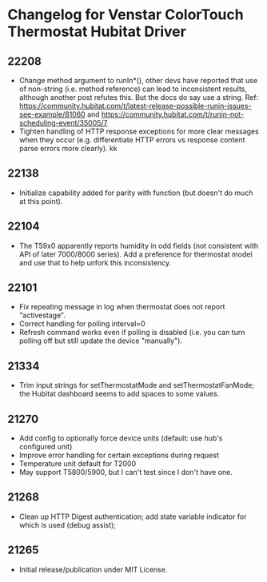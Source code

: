 # Changelog for Venstar ColorTouch Thermostat Hubitat Driver

## 22208

* Change method argument to runIn*(), other devs have reported that use of non-string (i.e. method reference) can lead to inconsistent results, although another post refutes this. But the docs do say use a string. Ref: https://community.hubitat.com/t/latest-release-possible-runin-issues-see-example/81060 and https://community.hubitat.com/t/runin-not-scheduling-event/35005/7
* Tighten handling of HTTP response exceptions for more clear messages when they occur (e.g. differentiate HTTP errors vs response content parse errors more clearly).
kk
## 22138

* Initialize capability added for parity with function (but doesn't do much at this point).

## 22104

* The T59x0 apparently reports humidity in odd fields (not consistent with API of later 7000/8000 series). Add a preference for thermostat model and use that to help unfork this inconsistency.

## 22101

* Fix repeating message in log when thermostat does not report "activestage".
* Correct handling for polling interval=0
* Refresh command works even if polling is disabled (i.e. you can turn polling off but still update the device "manually").

## 21334

* Trim input strings for setThermostatMode and setThermostatFanMode; the Hubitat dashboard seems to add spaces to some values.

## 21270

* Add config to optionally force device units (default: use hub's configured unit)
* Improve error handling for certain exceptions during request
* Temperature unit default for T2000
* May support T5800/5900, but I can't test since I don't have one.

## 21268

* Clean up HTTP Digest authentication; add state variable indicator for which is used (debug assist);

## 21265

* Initial release/publication under MIT License.
